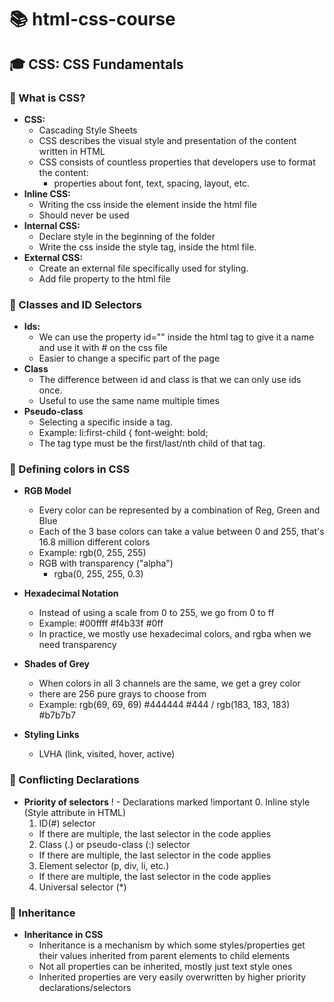 # 📚 html-css-course

## 🎓 CSS: CSS Fundamentals

### 📝 What is CSS?

- **CSS:** 
  - Cascading Style Sheets
  - CSS describes the visual style and presentation of the content written in HTML
  - CSS consists of countless properties that developers use to format the content:
    - properties about font, text, spacing, layout, etc.
- **Inline CSS:** 
  - Writing the css inside the element inside the html file
  - Should never be used
- **Internal CSS:** 
  - Declare style in the beginning of the folder
  - Write the css inside the style tag, inside the html file. <style></style>
- **External CSS:** 
  - Create an external file specifically used for styling.
  - Add file property to the html file

### 📝 Classes and ID Selectors

- **Ids:** 
  - We can use the property id="" inside the html tag to give it a name and use it with # on the css file
  - Easier to change a specific part of the page
- **Class** 
  - The difference between id and class is that we can only use ids once.
  - Useful to use the same name multiple times
- **Pseudo-class** 
  - Selecting a specific inside a tag.
  - Example: li:first-child {
             font-weight: bold;
  - The tag type must be the first/last/nth child of that tag. 

### 📝 Defining colors in CSS

- **RGB Model** 
  - Every color can be represented by a combination of Reg, Green and Blue
  - Each of the 3 base colors can take a value between 0 and 255, that's 16.8 million different colors
  - Example: rgb(0, 255, 255)
  - RGB with transparency ("alpha")
    - rgba(0, 255, 255, 0.3)
- **Hexadecimal Notation** 
  - Instead of using a scale from 0 to 255, we go from 0 to ff
  - Example: #00ffff #f4b33f #0ff
  - In practice, we mostly use hexadecimal colors, and rgba when we need transparency

- **Shades of Grey** 
  - When colors in all 3 channels are the same, we get a grey color
  - there are 256 pure grays to choose from
  - Example: rgb(69, 69, 69) #444444 #444 / rgb(183, 183, 183) #b7b7b7

- **Styling Links** 
  - LVHA (link, visited, hover, active)

### 📝 Conflicting Declarations

- **Priority of selectors** 
  ! - Declarations marked !important
  0. Inline style (Style attribute in HTML)
  1. ID(#) selector
    - If there are multiple, the last selector in the code applies
  2. Class (.) or pseudo-class (:) selector
    - If there are multiple, the last selector in the code applies
  3. Element selector (p, div, li, etc.)
    - If there are multiple, the last selector in the code applies
  4. Universal selector (*)

### 📝 Inheritance

- **Inheritance in CSS** 
  - Inheritance is a mechanism by which some styles/properties get their values inherited from parent elements to child elements
  - Not all properties can be inherited, mostly just text style ones
  - Inherited properties are very easily overwritten by higher priority declarations/selectors